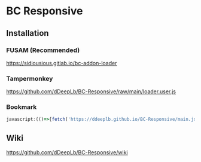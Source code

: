 # BC Responsive
## Installation
### FUSAM (Recommended)
https://sidiousious.gitlab.io/bc-addon-loader
### Tampermonkey
https://github.com/dDeepLb/BC-Responsive/raw/main/loader.user.js
### Bookmark
``` javascript
javascript:(()=>{fetch('https://ddeeplb.github.io/BC-Responsive/main.js').then(r=>r.text()).then(r=>eval(r));})();
```
## Wiki
https://github.com/dDeepLb/BC-Responsive/wiki
